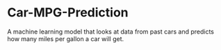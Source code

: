 # Car-MPG-Prediction
A machine learning model that looks at data from past cars and predicts how many miles per gallon a car will get. 
